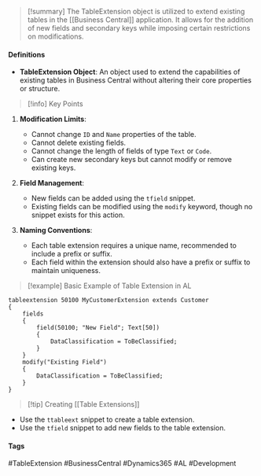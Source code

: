 >[!summary]
The TableExtension object is utilized to extend existing tables in the [[Business Central]] application. It allows for the addition of new fields and secondary keys while imposing certain restrictions on modifications.

#### Definitions
- **TableExtension Object**: An object used to extend the capabilities of existing tables in Business Central without altering their core properties or structure.

>[!info] Key Points

1. **Modification Limits**: 
   - Cannot change `ID` and `Name` properties of the table.
   - Cannot delete existing fields.
   - Cannot change the length of fields of type `Text` or `Code`.
   - Can create new secondary keys but cannot modify or remove existing keys.

2. **Field Management**:
   - New fields can be added using the `tfield` snippet.
   - Existing fields can be modified using the `modify` keyword, though no snippet exists for this action.

3. **Naming Conventions**:
   - Each table extension requires a unique name, recommended to include a prefix or suffix.
   - Each field within the extension should also have a prefix or suffix to maintain uniqueness.

>[!example] Basic Example of Table Extension in AL
```al
tableextension 50100 MyCustomerExtension extends Customer
{
    fields
    {
        field(50100; "New Field"; Text[50])
        {
            DataClassification = ToBeClassified;
        }
    }
    modify("Existing Field")
    {
        DataClassification = ToBeClassified;
    }
}
```

>[!tip] Creating [[Table Extensions]]
- Use the `ttableext` snippet to create a table extension.
- Use the `tfield` snippet to add new fields to the table extension.

#### Tags
#TableExtension #BusinessCentral #Dynamics365 #AL #Development